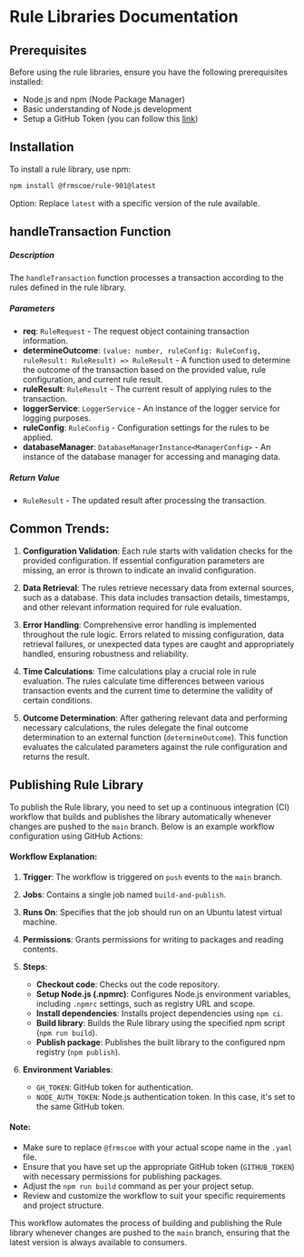 # Rule Libraries Documentation

## Prerequisites
Before using the rule libraries, ensure you have the following prerequisites installed:
- Node.js and npm (Node Package Manager)
- Basic understanding of Node.js development
- Setup a GitHub Token (you can follow this [link](https://github.com/frmscoe/docs/blob/dev/Guides/full-service-full-stack-docker-tazama.md#1-update-the-npmrc-file))

## Installation
To install a rule library, use npm:

```bash
npm install @frmscoe/rule-901@latest 
```

Option: Replace `latest` with a specific version of the rule available.


## handleTransaction Function
##### Description
The `handleTransaction` function processes a transaction according to the rules defined in the rule library.

##### Parameters
- **req**: `RuleRequest` - The request object containing transaction information.
- **determineOutcome**: `(value: number, ruleConfig: RuleConfig, ruleResult: RuleResult) => RuleResult` - A function used to determine the outcome of the transaction based on the provided value, rule configuration, and current rule result.
- **ruleResult**: `RuleResult` - The current result of applying rules to the transaction.
- **loggerService**: `LoggerService` - An instance of the logger service for logging purposes.
- **ruleConfig**: `RuleConfig` - Configuration settings for the rules to be applied.
- **databaseManager**: `DatabaseManagerInstance<ManagerConfig>` - An instance of the database manager for accessing and managing data.

##### Return Value
- `RuleResult` - The updated result after processing the transaction.


## Common Trends:
1. **Configuration Validation**: Each rule starts with validation checks for the provided configuration. If essential configuration parameters are missing, an error is thrown to indicate an invalid configuration.

2. **Data Retrieval**: The rules retrieve necessary data from external sources, such as a database. This data includes transaction details, timestamps, and other relevant information required for rule evaluation.

3. **Error Handling**: Comprehensive error handling is implemented throughout the rule logic. Errors related to missing configuration, data retrieval failures, or unexpected data types are caught and appropriately handled, ensuring robustness and reliability.

4. **Time Calculations**: Time calculations play a crucial role in rule evaluation. The rules calculate time differences between various transaction events and the current time to determine the validity of certain conditions.

5. **Outcome Determination**: After gathering relevant data and performing necessary calculations, the rules delegate the final outcome determination to an external function (`determineOutcome`). This function evaluates the calculated parameters against the rule configuration and returns the result.



## Publishing Rule Library

To publish the Rule library, you need to set up a continuous integration (CI) workflow that builds and publishes the library automatically whenever changes are pushed to the `main` branch. Below is an example workflow configuration using GitHub Actions:


#### Workflow Explanation:

1. **Trigger**: The workflow is triggered on `push` events to the `main` branch.

2. **Jobs**: Contains a single job named `build-and-publish`.

3. **Runs On**: Specifies that the job should run on an Ubuntu latest virtual machine.

4. **Permissions**: Grants permissions for writing to packages and reading contents.

5. **Steps**:
   - **Checkout code**: Checks out the code repository.
   - **Setup Node.js (.npmrc)**: Configures Node.js environment variables, including `.npmrc` settings, such as registry URL and scope.
   - **Install dependencies**: Installs project dependencies using `npm ci`.
   - **Build library**: Builds the Rule library using the specified npm script (`npm run build`).
   - **Publish package**: Publishes the built library to the configured npm registry (`npm publish`).

6. **Environment Variables**:
   - `GH_TOKEN`: GitHub token for authentication.
   - `NODE_AUTH_TOKEN`: Node.js authentication token. In this case, it's set to the same GitHub token.

#### Note:
- Make sure to replace `@frmscoe` with your actual scope name in the `.yaml` file.
- Ensure that you have set up the appropriate GitHub token (`GITHUB_TOKEN`) with necessary permissions for publishing packages.
- Adjust the `npm run build` command as per your project setup.
- Review and customize the workflow to suit your specific requirements and project structure.

This workflow automates the process of building and publishing the Rule library whenever changes are pushed to the `main` branch, ensuring that the latest version is always available to consumers.

  

